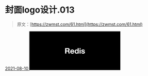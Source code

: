 <!--yml
category: 未分类
date: 0001-01-01 00:00:00
-->

# 封面logo设计.013

> 原文：[https://zwmst.com/61.html](https://zwmst.com/61.html)

   [ <time datetime="2021-08-10T16:40:27+08:00"> 2021-08-10 </time> ](https://zwmst.com/%e5%b0%81%e9%9d%a2logo%e8%ae%be%e8%ae%a1-013)  [![](img/32eb3bd1b9db0d95e5f0974f791d6911.png)](https://zwmst.com/wp-content/uploads/2021/08/1628584827-ebb30b9d1d33d0a.jpeg)